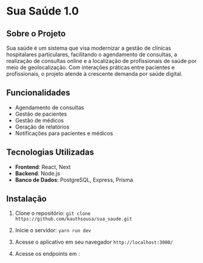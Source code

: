 # Sua Saúde 1.0

## Sobre o Projeto

Sua saúde é um sistema que visa modernizar a gestão de clínicas hospitalares particulares, facilitando o agendamento de consultas, a realização de consultas online e a localização de profissionais de saúde por meio de geolocalização. Com interações práticas entre pacientes e profissionais, o projeto atende à crescente demanda por saúde digital.

## Funcionalidades
- Agendamento de consultas
- Gestão de pacientes
- Gestão de médicos
- Geração de relatórios
- Notificações para pacientes e médicos

## Tecnologias Utilizadas
- **Frontend**: React, Next
- **Backend**: Node.js
- **Banco de Dados**: PostgreSQL, Express, Prisma

## Instalação

1. Clone o repositório:
    `git clone https://github.com/kauthsousa/sua_saude.git`

2. Inicie o servidor:
    `yarn run dev`

3. Acesse o aplicativo em seu navegador
    `http://localhost:3000/`

4. Acesse os endpoints em :
   